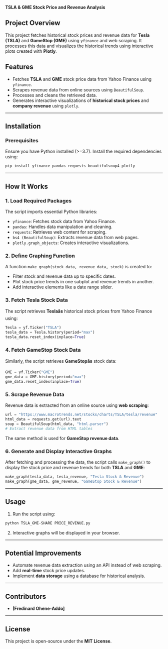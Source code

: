 **TSLA & GME Stock Price and Revenue Analysis**  

## **Project Overview**  
This project fetches historical stock prices and revenue data for **Tesla (TSLA)** and **GameStop (GME)** using `yfinance` and web scraping. It processes this data and visualizes the historical trends using interactive plots created with **Plotly**.  

## **Features**  
- Fetches **TSLA** and **GME** stock price data from Yahoo Finance using `yfinance`.  
- Scrapes revenue data from online sources using `BeautifulSoup`.  
- Processes and cleans the retrieved data.  
- Generates interactive visualizations of **historical stock prices** and **company revenue** using `plotly`.  

---

## **Installation**  
### **Prerequisites**  
Ensure you have Python installed (>=3.7). Install the required dependencies using:  

```sh
pip install yfinance pandas requests beautifulsoup4 plotly
```

---

## **How It Works**  

### **1. Load Required Packages**  
The script imports essential Python libraries:  

- `yfinance`: Fetches stock data from Yahoo Finance.  
- `pandas`: Handles data manipulation and cleaning.  
- `requests`: Retrieves web content for scraping.  
- `bs4 (BeautifulSoup)`: Extracts revenue data from web pages.  
- `plotly.graph_objects`: Creates interactive visualizations.  

### **2. Define Graphing Function**  
A function `make_graph(stock_data, revenue_data, stock)` is created to:  
- Filter stock and revenue data up to specific dates.  
- Plot stock price trends in one subplot and revenue trends in another.  
- Add interactive elements like a date range slider.  

### **3. Fetch Tesla Stock Data**  
The script retrieves **Teslaâs** historical stock prices from Yahoo Finance using:  

```python
Tesla = yf.Ticker("TSLA")
tesla_data = Tesla.history(period="max")
tesla_data.reset_index(inplace=True)
```

### **4. Fetch GameStop Stock Data**  
Similarly, the script retrieves **GameStopâs** stock data:  

```python
GME = yf.Ticker("GME")
gme_data = GME.history(period="max")
gme_data.reset_index(inplace=True)
```

### **5. Scrape Revenue Data**  
Revenue data is extracted from an online source using **web scraping**:  

```python
url = "https://www.macrotrends.net/stocks/charts/TSLA/tesla/revenue"
html_data = requests.get(url).text
soup = BeautifulSoup(html_data, "html.parser")
# Extract revenue data from HTML tables
```

The same method is used for **GameStop revenue data**.  

### **6. Generate and Display Interactive Graphs**  
After fetching and processing the data, the script calls `make_graph()` to display the stock price and revenue trends for both **TSLA** and **GME**:  

```python
make_graph(tesla_data, tesla_revenue, "Tesla Stock & Revenue")
make_graph(gme_data, gme_revenue, "GameStop Stock & Revenue")
```

---

## **Usage**  
1. Run the script using:  

```sh
python TSLA_GME-SHARE PRICE_REVENUE.py
```

2. Interactive graphs will be displayed in your browser.  

---

## **Potential Improvements**  
- Automate revenue data extraction using an API instead of web scraping.  
- Add **real-time** stock price updates.  
- Implement **data storage** using a database for historical analysis.  

---

## **Contributors**  
- **[Fredinard Ohene-Addo]**  

---

## **License**  
This project is open-source under the **MIT License**. 
